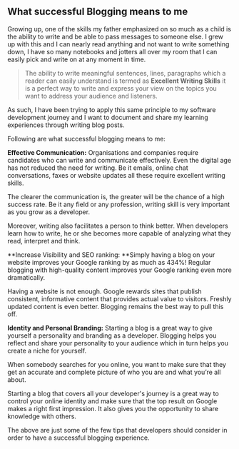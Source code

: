 ## What successful Blogging means to me

Growing up, one of the skills my father emphasized on so much as a child is the ability to write and be able to pass messages to someone else.
I grew up with this and I can nearly read anything and not want to write something down, I have so many notebooks and jotters all over my room that I can easily pick and write on at any moment in time.


> The ability to write meaningful sentences, lines, paragraphs which a reader can easily understand is termed as **Excellent Writing Skills** it is a perfect way to write and express your view on the topics you want to address your audience and listeners.

As such, I have been trying to apply this same principle to my software development journey and I want to document and share my learning experiences through writing blog posts.

Following are what successful blogging means to me:

**Effective Communication:** Organisations and companies require candidates who can write and communicate effectively. Even the digital age has not reduced the need for writing. Be it emails, online chat conversations, faxes or website updates all these require excellent writing skills.

The clearer the communication is, the greater will be the chance of a high success rate. Be it any field or any profession, writing skill is very important as you grow as a developer.

Moreover, writing also facilitates a person to think better. When developers learn how to write, he or she becomes more capable of analyzing what they read, interpret and think.

**Increase Visibility and SEO ranking: **Simply having a blog on your website improves your Google ranking by as much as 434%! Regular blogging with high-quality content improves your Google ranking even more dramatically.

Having a website is not enough. Google rewards sites that publish consistent, informative content that provides actual value to visitors. Freshly updated content is even better. Blogging remains the best way to pull this off.

**Identity and Personal Branding:** Starting a blog is a great way to give yourself a personality and branding as a developer. Blogging helps you reflect and share your personality to your audience which in turn helps you create a niche for yourself. 

When somebody searches for you online, you want to make sure that they get an accurate and complete picture of who you are and what you’re all about.

Starting a blog that covers all your developer's journey is a great way to control your online identity and make sure that the top result on Google makes a right first impression.
It also gives you the opportunity to share knowledge with others.

The above are just some of the few tips that developers should consider in order to have a successful blogging experience.




